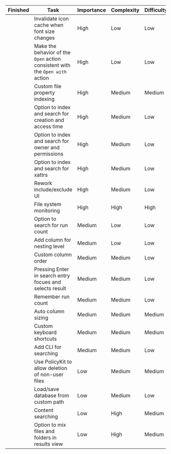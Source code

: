 | Finished | Task                                                                          | Importance | Complexity | Difficulty |
|----------|-------------------------------------------------------------------------------|------------|------------|------------|
|          | Invalidate icon cache when font size changes                                  | High       | Low        | Low        |
|          | Make the behavior of the `Open` action consistent with the `Open with` action | High       | Low        | Low        |
|          | Custom file property indexing                                                 | High       | Medium     | Medium     |
|          | Option to index and search for creation and access time                       | High       | Medium     | Low        |
|          | Option to index and search for owner and permissions                          | High       | Medium     | Low        |
|          | Option to index and search for xattrs                                         | High       | Medium     | Low        |
|          | Rework include/exclude UI                                                     | High       | Medium     | Low        |
|          | File system monitoring                                                        | High       | High       | High       |
|          | Option to search for run count                                                | Medium     | Low        | Low        |
|          | Add column for nesting level                                                  | Medium     | Low        | Low        |
|          | Custom column order                                                           | Medium     | Medium     | Low        |
|          | Pressing Enter in search entry focues and selects result                      | Medium     | Medium     | Low        |
|          | Remember run count                                                            | Medium     | Medium     | Low        |
|          | Auto column sizing                                                            | Medium     | Medium     | Medium     |
|          | Custom keyboard shortcuts                                                     | Medium     | Medium     | Medium     |
|          | Add CLI for searching                                                         | Medium     | Medium     | Low        |
|          | Use PolicyKit to allow deletion of non-user files                             | Low        | Medium     | Medium     |
|          | Load/save database from custom path                                           | Low        | Medium     | Low        |
|          | Content searching                                                             | Low        | High       | Medium     |
|          | Option to mix files and folders in results view                               | Low        | High       | Medium     |
